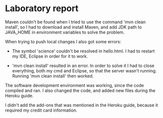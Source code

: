 # Laboratory report #
Maven couldn't be found when I tried to use the command 'mvn clean install', so I had to download and install Maven, and add JDK path to JAVA_HOME in environment variables to solve the problem.

When trying to push local changes I also got some errors:
* The symbol 'science' couldn't be resolved in hello.html. I had to restart my IDE, Eclipse in order for it to work.

* 'mvn clean install' resulted in an error. In order to solve it I had to close everything, both my cmd and Eclipse, so that the server wasn't running. Running 'mvn clean install' then worked.


The software development environment was working, since the code compiled and ran. I also changed the code, and added new files during the Heroku guide.

I didn't add the add-ons that was mentioned in the Heroku guide, because it required my credit card information.
